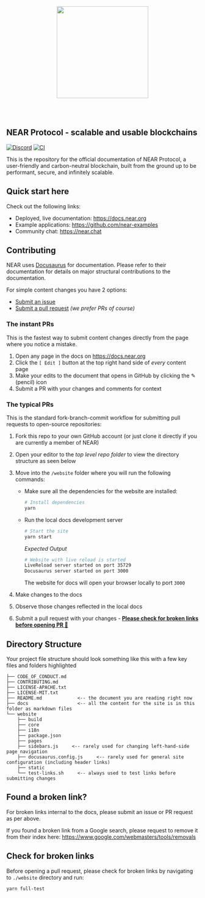 <br />
<br />

<p align="center">
<img src="website/static/docs/assets/near_logo.png" width="240">
</p>

<br />
<br />

## NEAR Protocol - scalable and usable blockchains

[![Discord](https://img.shields.io/discord/490367152054992913.svg)](http://near.chat)
[![CI](https://github.com/near/docs/actions/workflows/build-check.yml/badge.svg)](https://github.com/near/docs/actions/workflows/build-check.yml)

This is the repository for the official documentation of NEAR Protocol, a user-friendly and carbon-neutral blockchain, built from the ground up to be performant, secure, and infinitely scalable.

## Quick start here

Check out the following links:

- Deployed, live documentation: https://docs.near.org
- Example applications: https://github.com/near-examples
- Community chat: https://near.chat

## Contributing

NEAR uses [Docusaurus](https://docusaurus.io) for documentation. Please refer to their documentation for details on major structural contributions to the documentation.

For simple content changes you have 2 options:

- [Submit an issue](https://github.com/near/docs/issues)
- [Submit a pull request](https://github.com/near/docs/pulls) *(we prefer PRs of course)*

### The instant PRs

This is the fastest way to submit content changes directly from the page where you notice a mistake.

1. Open any page in the docs on https://docs.near.org
2. Click the `[ Edit ]` button at the top right hand side of _every_ content page
3. Make your edits to the document that opens in GitHub by clicking the ✎ (pencil) icon
4. Submit a PR with your changes and comments for context

### The typical PRs

This is the standard fork-branch-commit workflow for submitting pull requests to open-source repositories:

1. Fork this repo to your own GitHub account (or just clone it directly if you are currently a member of NEAR)

2. Open your editor to the _top level repo folder_ to view the directory structure as seen below

3. Move into the `/website` folder where you will run the following commands:

   - Make sure all the dependencies for the website are installed:

     ```sh
     # Install dependencies
     yarn
     ```

   - Run the local docs development server

      ```sh
      # Start the site
      yarn start
      ```

      _Expected Output_

      ```sh
      # Website with live reload is started
      LiveReload server started on port 35729
      Docusaurus server started on port 3000
      ```

      The website for docs will open your browser locally to port `3000`

4. Make changes to the docs

5. Observe those changes reflected in the local docs

6. Submit a pull request with your changes - **[Please check for broken links before opening PR 🙏](#check-for-broken-links)**

## Directory Structure

Your project file structure should look something like this with a few key files and folders highlighted

```
├── CODE_OF_CONDUCT.md
├── CONTRIBUTING.md
├── LICENSE-APACHE.txt
├── LICENSE-MIT.txt
├── README.md             <-- the document you are reading right now
├── docs                  <-- all the content for the site is in this folder as markdown files
└── website
    ├── build
    ├── core
    ├── i18n
    ├── package.json
    ├── pages
    ├── sidebars.js     <-- rarely used for changing left-hand-side page navigation
    ├── docusaurus.config.js     <-- rarely used for general site configuration (including header links)
    ├── static
    └── test-links.sh     <-- always used to test links before submitting changes
```

## Found a broken link?

For broken links internal to the docs, please submit an issue or PR request as per above.

If you found a broken link from a Google search, please request to remove it from their index here: https://www.google.com/webmasters/tools/removals

## Check for broken links

Before opening a pull request, please check for broken links by navigating to `./website` directory and run:

```bash
yarn full-test
```
